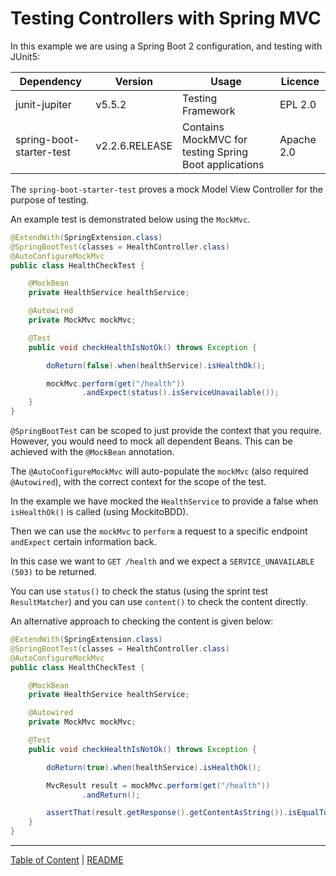 # Testing Controllers with Spring MVC

In this example we are using a Spring Boot 2 configuration, and testing with JUnit5:

| Dependency               | Version        | Usage                                                 | Licence    |
|--------------------------|----------------|-------------------------------------------------------|------------|
| junit-jupiter            | v5.5.2         | Testing Framework                                     | EPL 2.0    |
| spring-boot-starter-test | v2.2.6.RELEASE | Contains MockMVC for testing Spring Boot applications | Apache 2.0 |

The `spring-boot-starter-test` proves a mock Model View Controller for the purpose of testing.

An example test is demonstrated below using the `MockMvc`.

```java
@ExtendWith(SpringExtension.class)
@SpringBootTest(classes = HealthController.class)
@AutoConfigureMockMvc
public class HealthCheckTest {

    @MockBean
    private HealthService healthService;

    @Autowired
    private MockMvc mockMvc;

    @Test
    public void checkHealthIsNotOk() throws Exception {

        doReturn(false).when(healthService).isHealthOk();

        mockMvc.perform(get("/health"))
                .andExpect(status().isServiceUnavailable());
    }
}
``` 

`@SpringBootTest` can be scoped to just provide the context that you require. However, you would need to mock all
dependent Beans. This can be achieved with the `@MockBean` annotation.

The `@AutoConfigureMockMvc` will auto-populate the `mockMvc` (also required `@Autowired`), with the correct context for
the scope of the test.

In the example we have mocked the `HealthService` to provide a false when `isHealthOk()` is called (using MockitoBDD).

Then we can use the `mockMvc` to `perform` a request to a specific endpoint `andExpect` certain information back.

In this case we want to `GET /health` and we expect a `SERVICE_UNAVAILABLE (503)` to be returned.

You can use `status()` to check the status (using the sprint test `ResultMatcher`) and you can use `content()` to check 
the content directly.

An alternative approach to checking the content is given below:

```java
@ExtendWith(SpringExtension.class)
@SpringBootTest(classes = HealthController.class)
@AutoConfigureMockMvc
public class HealthCheckTest {

    @MockBean
    private HealthService healthService;

    @Autowired
    private MockMvc mockMvc;

    @Test
    public void checkHealthIsNotOk() throws Exception {

        doReturn(true).when(healthService).isHealthOk();

        MvcResult result = mockMvc.perform(get("/health"))
                .andReturn();

        assertThat(result.getResponse().getContentAsString()).isEqualTo("OK");
    }
}
```
___

[Table of Content](index.md) | [README](../../README.md)